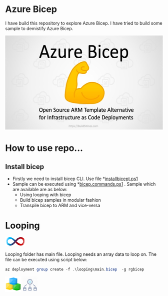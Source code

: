 # Azure Bicep
I have build this repository to explore Azure Bicep. I have tried to build some sample to demistify Azure Bicep.

<img src="https://github.com/khanasif1/azure-bicep/blob/main/image/bicep.jpg" alt="bicep" height="300">

# How to use repo...

## Install bicep

- Firstly we need to install bicep CLI. Use file *[installbicept.ps1](https://github.com/khanasif1/azure-bicep/blob/main/installbicept.ps1)
- Sample can be executed using  *[bicep.commands.ps1](https://github.com/khanasif1/azure-bicep/blob/main/bicep.commands.ps1) . Sample which are available are as below:
  - Using looping with bicep
  - Build bicep samples in modular fashion
  - Transpile bicep to ARM and vice-versa


# Looping
<img src="https://github.com/khanasif1/azure-bicep/blob/main/image/looping.png" alt="loop" height="30">

  Looping folder has main file. Looping needs an array data to loop on. The file can be executed using script below:
```powershell
az deployment group create -f .\looping\main.bicep  -g rgbicep
```


<img src="https://github.com/khanasif1/azure-bicep/blob/main/image/module.png" alt="loop" height="50">

<img src="https://github.com/khanasif1/azure-bicep/blob/main/image/transpile.png" alt="loop" height="50">

